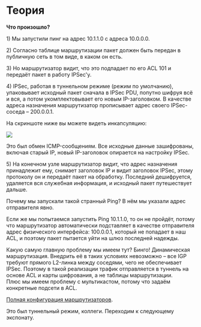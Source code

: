 # Теория
**Что произошло?**

1\) Мы запустили пинг на адрес 10.1.1.0 с адреса 10.0.0.0.

2\) Согласно таблице маршрутизации пакет должен быть передан в публичную сеть в том виде, в каком он есть.

3\) Но маршрутизатор видит, что это подпадает по его ACL 101 и передаёт пакет в работу IPSec'у.

4\) IPSec, работая в туннельном режиме \(режим по умолчанию\), упаковывает исходный пакет сначала в IPSec PDU, попутно шифруя всё и вся, а потом укомплектовывает его новым IP-заголовком. В качестве адреса назначения маршрутизатор прописывает адрес своего IPSec-соседа – 200.0.0.1.

На скриншоте ниже вы можете видеть инкапсуляцию:

![](http://img-fotki.yandex.ru/get/5629/83739833.23/0_abbd3_302c661f_XXL.jpg)

Это был обмен ICMP-сообщениям. Все исходные данные зашифрованы, включая старый IP, новый IP-заголовок опирается на настройку IPSec.

5\) На конечном узле маршрутизатор видит, что адрес назначения принадлежит ему, снимает заголовок IP и видит заголовок IPSec, этому протоколу он и передаёт пакет на обработку. Последний дешифруется, удаляется вся служебная информация, и исходный пакет путешествует дальше.

Почему мы запускали такой странный Ping? В нём мы указали адрес отправителя явно.

Если же мы попытаемся запустить Ping 10.1.1.0, то он не пройдёт, потому что маршрутизатор автоматически подставляет в качестве отправителя адрес физического интерфейса: 100.0.0.1, который не попадает в наш ACL, и поэтому пакет пытается уйти на шлюз последней надежды.

Какую самую главную проблему мы имеем тут? Бинго! Динамическая маршрутизация. Внедрить её в таких условиях невозможно – все IGP требуют прямого L2-линка между соседями, чего не обеспечивает IPSec. Поэтому в такой реализации трафик отправляется в туннель на основе ACL и карты шифрования, а не таблицы маршрутизации.  
Плюс мы имеем проблему с мультикастом, потому что задаём конкретные подсети в ACL.

[Полная конфигурация маршрутизаторов](https://docs.google.com/document/d/1cFIc6teN1UScC4pfn1zuMWlcfp6maCbgiyUcmHyEDws/pub).


Это был туннельный режим, коллеги. Переходим к следующему экспонату.
